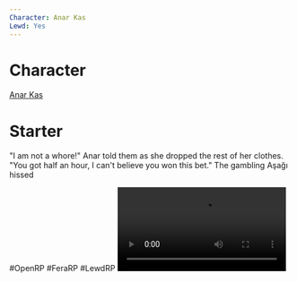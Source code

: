 ```yaml
---
Character: Anar Kas
Lewd: Yes
---
```

# Character
[Anar Kas](Anar%20Kas.md)

# Starter
"I am not a whore!" Anar told them as she dropped the rest of her clothes. "You got half an hour, I can't believe you won this bet." The gambling Aşağı hissed

  

#OpenRP #FeraRP #LewdRP 
![](FQhjIu1XEAI7I3J%201.mp4)
